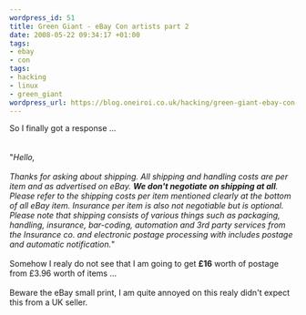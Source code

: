 ```yaml
--- 
wordpress_id: 51
title: Green Giant - eBay Con artists part 2
date: 2008-05-22 09:34:17 +01:00
tags: 
- ebay
- con
tags: 
- hacking
- linux
- green_giant
wordpress_url: https://blog.oneiroi.co.uk/hacking/green-giant-ebay-con-artists-part-2
---
```

<div style=''>So I finally got a response ...<br /><br /><br />"<i>Hello,<br /><br />Thanks for asking about shipping. All shipping and handling costs are per item and as advertised on eBay. <b>We don't negotiate on shipping at all</b>. Please refer to the shipping costs per item mentioned clearly at the bottom of all eBay item. Insurance per item is also not negotiable but is optional. Please note that shipping consists of various things such as packaging, handling, insurance, bar-coding, automation and 3rd party services from the Insurance co. and electronic postage processing with includes postage and automatic notification.</i>"<br /><br />Somehow I realy do not see that I am going to get <b>£16</b> worth of postage from £3.96 worth of items ...<br /><br />Beware the eBay small print, I am quite annoyed on this realy didn't expect this from a UK seller.<br /><br /><br /><br /><br /></div>
